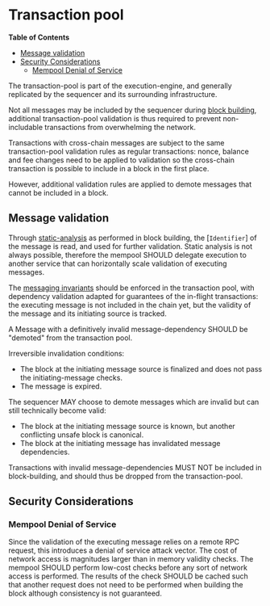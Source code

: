 # Transaction pool

<!-- START doctoc generated TOC please keep comment here to allow auto update -->
<!-- DON'T EDIT THIS SECTION, INSTEAD RE-RUN doctoc TO UPDATE -->
**Table of Contents**

- [Message validation](#message-validation)
- [Security Considerations](#security-considerations)
  - [Mempool Denial of Service](#mempool-denial-of-service)

<!-- END doctoc generated TOC please keep comment here to allow auto update -->

The transaction-pool is part of the execution-engine,
and generally replicated by the sequencer and its surrounding infrastructure.

Not all messages may be included by the sequencer during [block building](./sequencer.md#block-building),
additional transaction-pool validation is thus required to prevent non-includable
transactions from overwhelming the network.

Transactions with cross-chain messages are subject to the same transaction-pool
validation rules as regular transactions:
nonce, balance and fee changes need to be applied to validation so the cross-chain transaction
is possible to include in a block in the first place.

However, additional validation rules are applied to demote messages that cannot be included in a block.

## Message validation

Through [static-analysis](./sequencer.md#static-analysis) as performed in block building,
the [`Identifier`] of the message is read, and used for further validation. Static analysis is
not always possible, therefore the mempool SHOULD delegate execution to another service that can
horizontally scale validation of executing messages.

The [messaging invariants](./messaging.md#messaging-invariants) should be enforced in the transaction pool,
with dependency validation adapted for guarantees of the in-flight transactions:
the executing message is not included in the chain yet,
but the validity of the message and its initiating source is tracked.

A Message with a definitively invalid message-dependency SHOULD be "demoted" from the transaction pool.

Irreversible invalidation conditions:

- The block at the initiating message source is finalized and does not pass the initiating-message checks.
- The message is expired.

The sequencer MAY choose to demote messages which are invalid but can still technically become valid:

- The block at the initiating message source is known, but another conflicting unsafe block is canonical.
- The block at the initiating message has invalidated message dependencies.

Transactions with invalid message-dependencies MUST NOT be included in block-building,
and should thus be dropped from the transaction-pool.

## Security Considerations

### Mempool Denial of Service

Since the validation of the executing message relies on a remote RPC request, this introduces a denial of
service attack vector. The cost of network access is magnitudes larger than in memory validity checks.
The mempool SHOULD perform low-cost checks before any sort of network access is performed.
The results of the check SHOULD be cached such that another request does not need to be performed
when building the block although consistency is not guaranteed.
